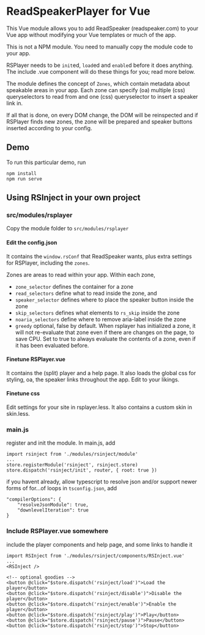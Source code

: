 # ReadSpeakerPlayer for Vue

This Vue module allows you to add ReadSpeaker (readspeaker.com)
to your Vue app without modifying your Vue templates or much
of the app.

This is not a NPM module. You need to manually 
copy the module code to your app.

RSPlayer needs to be `init`ed, `load`ed and 
`enable`d before it does anything. The include .vue component
will do these things for you; read more below.

The module defines the concept of `Zones`, which
contain metadata about speakable areas in your app. 
Each zone can specify (oa) multiple (css) queryselectors 
to read from and one (css) queryselector to insert a speaker
link in.

If all that is done, on every DOM change, the DOM will be 
reinspected and if RSPlayer finds new zones, the zone will be 
prepared and speaker buttons inserted according 
to your config.

## Demo

To run this particular demo, run 
```
npm install
npm run serve
```

## Using RSInject in your own project

### src/modules/rsplayer

Copy the module folder to `src/modules/rsplayer`

#### Edit the config.json 
It contains the `window.rsConf` that ReadSpeaker wants,
plus extra settings for RSPlayer, including the `zones`.

Zones are areas to read within your app. Within each zone,
 - `zone_selector` defines the container for a zone
 - `read_selectors` define what to read inside the zone, and
 - `speaker_selector` defines where to place the speaker button inside the zone
 - `skip_selectors` defines what elements to `rs_skip` inside the zone
 - `noaria_selectors` define where to remove aria-label inside the zone
 - `greedy` optional, false by default. When rsplayer has initialized a zone, it will not re-evaluate that zone even if there are changes on the page, to save CPU. Set to true to always evaluate the contents of a zone, even if it has been evaluated before. 


#### Finetune RSPlayer.vue  

It contains the (split) player and a help page.
It also loads the global css for styling, oa,
the speaker links throughout the app. Edit to your likings.


#### Finetune css

Edit settings for your site in rsplayer.less.
It also contains a custom skin in skin.less. 

### main.js

register and init the module. In main.js, add
```
import rsinject from './modules/rsinject/module'
...
store.registerModule('rsinject', rsinject.store)
store.dispatch('rsinject/init', router, { root: true })
```  

if you havent already, allow typescript to resolve json
and/or support newer forms of for...of loops
in `tsconfig.json`, add 
```
"compilerOptions": {
    "resolveJsonModule": true,
    "downlevelIteration": true
}
```

### Include RSPlayer.vue somewhere

include the player components and help page, and some links to handle it
```
import RSInject from './modules/rsinject/components/RSInject.vue'
...
<RSInject />

<!-- optional goodies -->
<button @click="$store.dispatch('rsinject/load')">Load the player</button>
<button @click="$store.dispatch('rsinject/disable')">Disable the player</button>
<button @click="$store.dispatch('rsinject/enable')">Enable the player</button>
<button @click="$store.dispatch('rsinject/play')">Play</button>
<button @click="$store.dispatch('rsinject/pause')">Pause</button>
<button @click="$store.dispatch('rsinject/stop')">Stop</button>
```